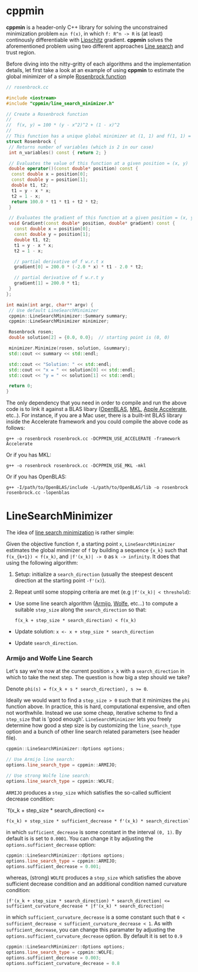 cppmin
======

__cppmin__ is a header-only C++ library for solving the unconstrained
minimization problem `min f(x)`, in which `f: R^n -> R` is (at least)
continously differentiable with [Lipschitz](https://en.wikipedia.org/wiki/Lipschitz_continuity) gradient. __cppmin__ solves the aforementioned problem using
two different approaches [Line search](https://en.wikipedia.org/wiki/Line_search) and trust region.

Before diving into the nitty-gritty of each algorithms and the implementation
details, let first take a look at an example of using __cppmin__ to estimate
the global minimizer of a simple [Rosenbrock function](https://en.wikipedia.org/wiki/Rosenbrock_function)

```cpp
// rosenbrock.cc

#include <iostream>
#include "cppmin/line_search_minimizer.h"

// Create a Rosenbrock function
//
//  f(x, y) = 100 * (y - x^2)^2 + (1 - x)^2
//
// This function has a unique global minimizer at (1, 1) and f(1, 1) = 0
struct Rosenbrock {
 // Returns number of variables (which is 2 in our case)
 int n_variables() const { return 2; }

 // Evaluates the value of this function at a given position = (x, y)
 double operator()(const double* position) const {
  const double x = position[0];
  const double y = position[1];
  double t1, t2;
  t1 = y - x * x;
  t2 = 1 - x;
  return 100.0 * t1 * t1 + t2 * t2;
 }

 // Evaluates the gradient of this function at a given position = (x, y)
 void Gradient(const double* position, double* gradient) const {
   const double x = position[0];
   const double y = position[1];
   double t1, t2;
   t1 = y - x * x;
   t2 = 1 - x;

   // partial derivative of f w.r.t x
   gradient[0] = 200.0 * (-2.0 * x) * t1 - 2.0 * t2;

   // partial derivative of f w.r.t y
   gradient[1] = 200.0 * t1;
 }
};

int main(int argc, char** argv) {
 // Use default LineSearchMinimizer
 cppmin::LineSearchMinimizer::Summary summary;
 cppmin::LineSearchMinimizer minimizer;

 Rosenbrock rosen;
 double solution[2] = {0.0, 0.0};  // starting point is (0, 0)

 minimizer.Minimize(rosen, solution, &summary);
 std::cout << summary << std::endl;

 std::cout << "Solution: " << std::endl;
 std::cout << "x = " << solution[0] << std::endl;
 std::cout << "y = " << solution[1] << std::endl;

 return 0;
}

```
The only dependency that you need in order to compile and run the above code
is to link it against a BLAS libary ([OpenBLAS](https://www.openblas.net/), [MKL](https://software.intel.com/en-us/mkl), [Apple Accelerate](https://developer.apple.com/documentation/accelerate/blas?language=objc), etc..). For instance, if you are a Mac user, there is a built-int BLAS library inside the Accelerate framework and you could compile the above code as follows:

```shell
g++ -o rosenbrock rosenbrock.cc -DCPPMIN_USE_ACCELERATE -framework Accelerate
```

Or if you has MKL:

```shell
g++ -o rosenbrock rosenbrock.cc -DCPPMIN_USE_MKL -mkl
```

Or if you has OpenBLAS:

```shell
g++ -I/path/to/OpenBLAS/include -L/path/to/OpenBLAS/lib -o rosenbrock rosenbrock.cc -lopenblas
```

LineSearchMinimizer
===================

The idea of [line search minimization](https://en.wikipedia.org/wiki/Line_search) is rather simple:

Given the objective function `f`, a starting point `x`, `LineSearchMinimizer`
estimates the global minimizer of `f` by building a sequence `{x_k}` such that `f(x_{k+1}) < f(x_k)`, and `|f'(x_k)| -> 0` as `k -> infinity`. It does that using the following algorithm:

1. Setup: initialize a `search_direction` (usually the steepest descent direction at the starting point `-f'(x)`).

2. Repeat until some stopping criteria are met (e.g `|f'(x_k)| < threshold`):
  * Use some line search algorithm ([Armijo](https://en.wikipedia.org/wiki/Backtracking_line_search), [Wolfe](https://en.wikipedia.org/wiki/Wolfe_conditions), etc...) to compute a suitable `step_size` along the `search_direction`
  so that:
  
    `f(x_k + step_size * search_direction) < f(x_k)`
  
  * Update solution: `x <- x + step_size * search_direction`

  * Update `search_direction`.

### Armijo and Wolfe Line Search

Let's say we're now at the current position `x_k` with a `search_direction`
in which to take the next step. The question is how big a step should we
take?

Denote `phi(s) = f(x_k + s * search_direction), s >= 0`.

Ideally we would want to find a `step_size > 0` such that it minimizes the
`phi` function above. In practice, this is hard, computational expensive, and
often not worthwhile. Instead we use some cheap, iterative scheme to find
a `step_size` that is 'good enough'. `LineSearchMinimizer` lets you freely determine how good a step size is by customizing the `line_search_type` option
and a bunch of other line search related parameters (see header file).

  ```cpp
  cppmin::LineSearchMinimizer::Options options;

  // Use Armijo line search:
  options.line_search_type = cppmin::ARMIJO;

  // Use strong Wolfe line search:
  options.line_search_type = cppmin::WOLFE;
  ```
`ARMIJO` produces a `step_size` which satisfies the so-called sufficient
decrease condition:

   `f(x_k + step_size * search_direction) <=
   
    f(x_k) + step_size * sufficient_decrease * f'(x_k) * search_direction`
    
in which `sufficient_decrease` is some constant in the interval `(0, 1)`.
By default is is set to `0.0001`. You can change it by adjusting the
   `options.sufficient_decrease` option:
   ```cpp
   cppmin::LineSearchMinimizer::Options options;
   options.line_search_type = cppmin::ARMIJO;
   options.sufficient_decrease = 0.001;
   ```
whereas, (strong) `WOLFE` produces a `step_size` which satisfies the above
sufficient decrease condition and an additional condition named curvature
condition:

   `|f'(x_k + step_size * search_direction) * search_direction|
    <= sufficient_curvature_decrease * |f'(x_k) * search_direction|`
    
in which `sufficient_curvature_decrease` is a some constant such that
`0 < sufficient_decrease < sufficient_curvature_decrease < 1`. As with
`sufficient_decrease`, you can change this paramater by adjusting the
`options.sufficient_curvature_decrease` option. By default it is set to `0.9`
  ```cpp
  cppmin::LineSearchMinimizer::Options options;
  options.line_search_type = cppmin::WOLFE;
  options.sufficient_decrease = 0.003;
  options.sufficient_curvature_decrease = 0.8
  ```
  


